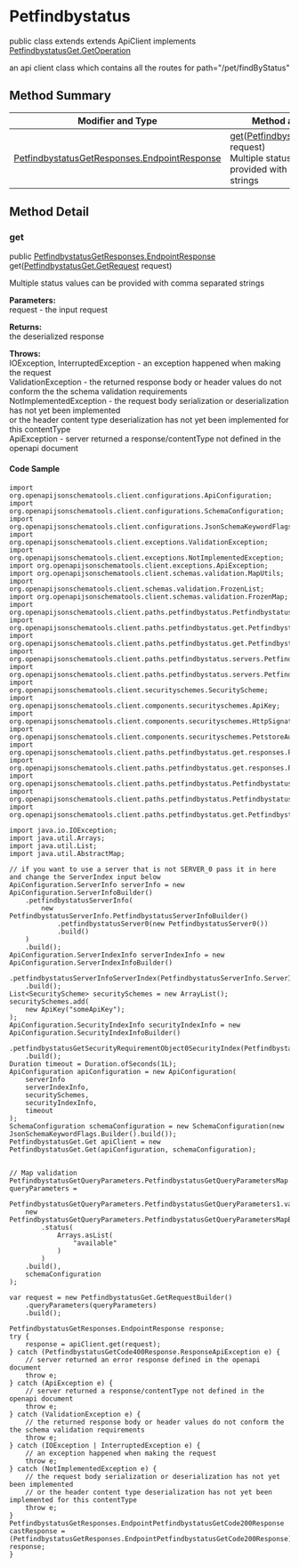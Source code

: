 # Petfindbystatus

public class  extends extends ApiClient implements
[PetfindbystatusGet.GetOperation](../../paths/petfindbystatus/PetfindbystatusGet.md#getoperation)

an api client class which contains all the routes for path="/pet/findByStatus"

## Method Summary
| Modifier and Type | Method and Description |
| ----------------- | ---------------------- |
| [PetfindbystatusGetResponses.EndpointResponse](../../paths/petfindbystatus/get/PetfindbystatusGetResponses.md#endpointresponse) | [get](#get)([PetfindbystatusGet.GetRequest](../../paths/petfindbystatus/PetfindbystatusGet#getrequest) request)<br>Multiple status values can be provided with comma separated strings |

## Method Detail

### get
public [PetfindbystatusGetResponses.EndpointResponse](../../paths/petfindbystatus/get/PetfindbystatusGetResponses.md#endpointresponse) get([PetfindbystatusGet.GetRequest](../../paths/petfindbystatus/PetfindbystatusGet#getrequest) request)

Multiple status values can be provided with comma separated strings

**Parameters:**<br>
request - the input request

**Returns:**<br>
the deserialized response

**Throws:**<br>
IOException, InterruptedException - an exception happened when making the request<br>
ValidationException - the returned response body or header values do not conform the the schema validation requirements<br>
NotImplementedException - the request body serialization or deserialization has not yet been implemented<br>
                          or the header content type deserialization has not yet been implemented for this contentType<br>
ApiException - server returned a response/contentType not defined in the openapi document<br>

#### Code Sample
```
import org.openapijsonschematools.client.configurations.ApiConfiguration;
import org.openapijsonschematools.client.configurations.SchemaConfiguration;
import org.openapijsonschematools.client.configurations.JsonSchemaKeywordFlags;
import org.openapijsonschematools.client.exceptions.ValidationException;
import org.openapijsonschematools.client.exceptions.NotImplementedException;
import org.openapijsonschematools.client.exceptions.ApiException;
import org.openapijsonschematools.client.schemas.validation.MapUtils;
import org.openapijsonschematools.client.schemas.validation.FrozenList;
import org.openapijsonschematools.client.schemas.validation.FrozenMap;
import org.openapijsonschematools.client.paths.petfindbystatus.PetfindbystatusServerInfo;
import org.openapijsonschematools.client.paths.petfindbystatus.get.PetfindbystatusGetSecurityInfo;
import org.openapijsonschematools.client.paths.petfindbystatus.get.PetfindbystatusGetQueryParameters;
import org.openapijsonschematools.client.paths.petfindbystatus.servers.PetfindbystatusServer0;
import org.openapijsonschematools.client.paths.petfindbystatus.servers.PetfindbystatusServer1;
import org.openapijsonschematools.client.securityschemes.SecurityScheme;
import org.openapijsonschematools.client.components.securityschemes.ApiKey;
import org.openapijsonschematools.client.components.securityschemes.HttpSignatureTest;
import org.openapijsonschematools.client.components.securityschemes.PetstoreAuth;
import org.openapijsonschematools.client.paths.petfindbystatus.get.responses.PetfindbystatusGetCode200Response;
import org.openapijsonschematools.client.paths.petfindbystatus.get.responses.PetfindbystatusGetCode400Response;
import org.openapijsonschematools.client.paths.petfindbystatus.PetfindbystatusServerInfo;
import org.openapijsonschematools.client.paths.petfindbystatus.PetfindbystatusGet;
import org.openapijsonschematools.client.paths.petfindbystatus.get.PetfindbystatusGetResponses;

import java.io.IOException;
import java.util.Arrays;
import java.util.List;
import java.util.AbstractMap;

// if you want to use a server that is not SERVER_0 pass it in here and change the ServerIndex input below
ApiConfiguration.ServerInfo serverInfo = new ApiConfiguration.ServerInfoBuilder()
    .petfindbystatusServerInfo(
        new PetfindbystatusServerInfo.PetfindbystatusServerInfoBuilder()
            .petfindbystatusServer0(new PetfindbystatusServer0())
            .build()
    )
    .build();
ApiConfiguration.ServerIndexInfo serverIndexInfo = new ApiConfiguration.ServerIndexInfoBuilder()
    .petfindbystatusServerInfoServerIndex(PetfindbystatusServerInfo.ServerIndex.SERVER_0)
    .build();
List<SecurityScheme> securitySchemes = new ArrayList();
securitySchemes.add(
    new ApiKey("someApiKey");
);
ApiConfiguration.SecurityIndexInfo securityIndexInfo = new ApiConfiguration.SecurityIndexInfoBuilder()
    .petfindbystatusGetSecurityRequirementObject0SecurityIndex(PetfindbystatusGetSecurityRequirementObject0.SecurityIndex.SECURITY_0)
    .build();
Duration timeout = Duration.ofSeconds(1L);
ApiConfiguration apiConfiguration = new ApiConfiguration(
    serverInfo
    serverIndexInfo,
    securitySchemes,
    securityIndexInfo,
    timeout
);
SchemaConfiguration schemaConfiguration = new SchemaConfiguration(new JsonSchemaKeywordFlags.Builder().build());
PetfindbystatusGet.Get apiClient = new PetfindbystatusGet.Get(apiConfiguration, schemaConfiguration);


// Map validation
PetfindbystatusGetQueryParameters.PetfindbystatusGetQueryParametersMap queryParameters =
    PetfindbystatusGetQueryParameters.PetfindbystatusGetQueryParameters1.validate(
    new PetfindbystatusGetQueryParameters.PetfindbystatusGetQueryParametersMapBuilder()
        .status(
            Arrays.asList(
                "available"
            )
        )
    .build(),
    schemaConfiguration
);

var request = new PetfindbystatusGet.GetRequestBuilder()
    .queryParameters(queryParameters)
    .build();

PetfindbystatusGetResponses.EndpointResponse response;
try {
    response = apiClient.get(request);
} catch (PetfindbystatusGetCode400Response.ResponseApiException e) {
    // server returned an error response defined in the openapi document
    throw e;
} catch (ApiException e) {
    // server returned a response/contentType not defined in the openapi document
    throw e;
} catch (ValidationException e) {
    // the returned response body or header values do not conform the the schema validation requirements
    throw e;
} catch (IOException | InterruptedException e) {
    // an exception happened when making the request
    throw e;
} catch (NotImplementedException e) {
    // the request body serialization or deserialization has not yet been implemented
    // or the header content type deserialization has not yet been implemented for this contentType
    throw e;
}
PetfindbystatusGetResponses.EndpointPetfindbystatusGetCode200Response castResponse = (PetfindbystatusGetResponses.EndpointPetfindbystatusGetCode200Response) response;
}
```